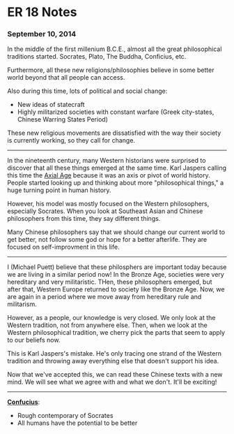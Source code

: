 ER 18 Notes
===========

### September 10, 2014

In the middle of the first millenium B.C.E., almost all the great philosophical traditions started.
Socrates, Plato, The Buddha, Conficius, etc.

Furthermore, all these new religions/philosophies believe in some better world beyond that all people can access.

Also during this time, lots of political and social change:
* New ideas of statecraft
* Highly militarized societies with constant warfare (Greek city-states, Chinese Warring States Period)

These new religious movements are dissatisfied with the way their society is currently working, so they call for change.

---

In the nineteenth century, many Western historians were surprised to discover that all these things emerged at the same time.
Karl Jaspers calling this time the [Axial Age](https://en.wikipedia.org/wiki/Axial_Age) because it was an axis or pivot of world history.
People started looking up and thinking about more "philosophical things," a huge turning point in human history.

However, his model was mostly focused on the Western philosophers, especially Socrates.
When you look at Southeast Asian and Chinese philosophers from this time, they say different things.

Many Chinese philosophers say that we should change our current world to get better, not follow some god or hope for a better afterlife.
They are focused on self-improvment in this life.

---

I (Michael Puett) believe that these philosphers are important today because we are living in a similar period now!
In the Bronze Age, societies were very hereditary and very militaristic.
THen, these philosophers emerged, but after that, Western Europe returned to society like the Bronze Age.
Now, we are again in a period where we move away from hereditary rule and militarism.

However, as a people, our knowledge is very closed.
We only look at the Western tradition, not from anywhere else.
Then, when we look at the Western philosophical tradition, we cherry pick the parts that seem to apply to our beliefs now.

This is Karl Jaspers's mistake.
He's only tracing one strand of the Western tradition and throwing away everything else that doesn't support his idea.

Now that we've accepted this, we can read these Chinese texts with a new mind.
We will see what we agree with and what we don't.
It'll be exciting!

---

**[Confucius](https://en.wikipedia.org/wiki/Confucius)**:

* Rough contemporary of Socrates
* All humans have the potential to be better